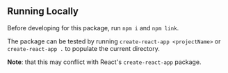 ## Running Locally

Before developing for this package, run `npm i` and `npm link`. 

The package can be tested by running `create-react-app <projectName>` or `create-react-app .` to populate the current directory.

**Note**: that this may conflict with React's `create-react-app` package.